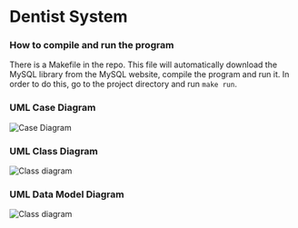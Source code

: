 # Dentist System

### How to compile and run the program
There is a Makefile in the repo. This file will automatically download the MySQL library from the MySQL website, compile the program and run it. In order to do this, go to the project directory and run `make run`.

### UML Case Diagram
![Case Diagram](report/UMLUseCase4.png)

### UML Class Diagram
![Class diagram](report/UMLClass.png)

### UML Data Model Diagram
![Class diagram](report/dataModel4.png)
